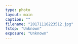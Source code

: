 ```yaml
---
type: photo
layout: main
caption: ""
filename: "20171116223512.jpg"
fstop: "Unknown"
exposure: "Unknown"
---
```

